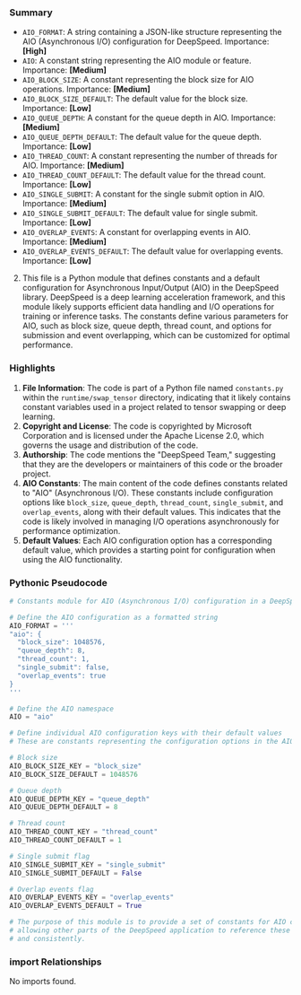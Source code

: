 

### Summary



* `AIO_FORMAT`: A string containing a JSON-like structure representing the AIO (Asynchronous I/O) configuration for DeepSpeed. Importance: **[High]**
* `AIO`: A constant string representing the AIO module or feature. Importance: **[Medium]**
* `AIO_BLOCK_SIZE`: A constant representing the block size for AIO operations. Importance: **[Medium]**
* `AIO_BLOCK_SIZE_DEFAULT`: The default value for the block size. Importance: **[Low]**
* `AIO_QUEUE_DEPTH`: A constant for the queue depth in AIO. Importance: **[Medium]** 
* `AIO_QUEUE_DEPTH_DEFAULT`: The default value for the queue depth. Importance: **[Low]**
* `AIO_THREAD_COUNT`: A constant representing the number of threads for AIO. Importance: **[Medium]**
* `AIO_THREAD_COUNT_DEFAULT`: The default value for the thread count. Importance: **[Low]**
* `AIO_SINGLE_SUBMIT`: A constant for the single submit option in AIO. Importance: **[Medium]**
* `AIO_SINGLE_SUBMIT_DEFAULT`: The default value for single submit. Importance: **[Low]**
* `AIO_OVERLAP_EVENTS`: A constant for overlapping events in AIO. Importance: **[Medium]**
* `AIO_OVERLAP_EVENTS_DEFAULT`: The default value for overlapping events. Importance: **[Low]**

2. This file is a Python module that defines constants and a default configuration for Asynchronous Input/Output (AIO) in the DeepSpeed library. DeepSpeed is a deep learning acceleration framework, and this module likely supports efficient data handling and I/O operations for training or inference tasks. The constants define various parameters for AIO, such as block size, queue depth, thread count, and options for submission and event overlapping, which can be customized for optimal performance.

### Highlights



1. **File Information**: The code is part of a Python file named `constants.py` within the `runtime/swap_tensor` directory, indicating that it likely contains constant variables used in a project related to tensor swapping or deep learning.
2. **Copyright and License**: The code is copyrighted by Microsoft Corporation and is licensed under the Apache License 2.0, which governs the usage and distribution of the code.
3. **Authorship**: The code mentions the "DeepSpeed Team," suggesting that they are the developers or maintainers of this code or the broader project.
4. **AIO Constants**: The main content of the code defines constants related to "AIO" (Asynchronous I/O). These constants include configuration options like `block_size`, `queue_depth`, `thread_count`, `single_submit`, and `overlap_events`, along with their default values. This indicates that the code is likely involved in managing I/O operations asynchronously for performance optimization.
5. **Default Values**: Each AIO configuration option has a corresponding default value, which provides a starting point for configuration when using the AIO functionality.

### Pythonic Pseudocode

```python
# Constants module for AIO (Asynchronous I/O) configuration in a DeepSpeed context

# Define the AIO configuration as a formatted string
AIO_FORMAT = '''
"aio": {
  "block_size": 1048576,
  "queue_depth": 8,
  "thread_count": 1,
  "single_submit": false,
  "overlap_events": true
}
'''

# Define the AIO namespace
AIO = "aio"

# Define individual AIO configuration keys with their default values
# These are constants representing the configuration options in the AIO_FORMAT JSON structure

# Block size
AIO_BLOCK_SIZE_KEY = "block_size"
AIO_BLOCK_SIZE_DEFAULT = 1048576

# Queue depth
AIO_QUEUE_DEPTH_KEY = "queue_depth"
AIO_QUEUE_DEPTH_DEFAULT = 8

# Thread count
AIO_THREAD_COUNT_KEY = "thread_count"
AIO_THREAD_COUNT_DEFAULT = 1

# Single submit flag
AIO_SINGLE_SUBMIT_KEY = "single_submit"
AIO_SINGLE_SUBMIT_DEFAULT = False

# Overlap events flag
AIO_OVERLAP_EVENTS_KEY = "overlap_events"
AIO_OVERLAP_EVENTS_DEFAULT = True

# The purpose of this module is to provide a set of constants for AIO configuration,
# allowing other parts of the DeepSpeed application to reference these values easily
# and consistently.
```


### import Relationships

No imports found.